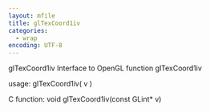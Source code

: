 ```yaml
---
layout: mfile
title: glTexCoord1iv
categories:
  - wrap
encoding: UTF-8
---
```


glTexCoord1iv  Interface to OpenGL function glTexCoord1iv

usage:  glTexCoord1iv( v )

C function:  void glTexCoord1iv(const GLint\* v)